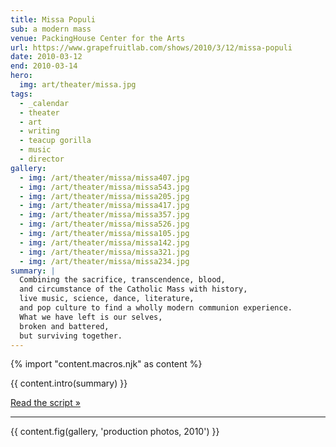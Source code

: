 ```yaml
---
title: Missa Populi
sub: a modern mass
venue: PackingHouse Center for the Arts
url: https://www.grapefruitlab.com/shows/2010/3/12/missa-populi
date: 2010-03-12
end: 2010-03-14
hero:
  img: art/theater/missa.jpg
tags:
  - _calendar
  - theater
  - art
  - writing
  - teacup gorilla
  - music
  - director
gallery:
  - img: /art/theater/missa/missa407.jpg
  - img: /art/theater/missa/missa543.jpg
  - img: /art/theater/missa/missa205.jpg
  - img: /art/theater/missa/missa417.jpg
  - img: /art/theater/missa/missa357.jpg
  - img: /art/theater/missa/missa526.jpg
  - img: /art/theater/missa/missa105.jpg
  - img: /art/theater/missa/missa142.jpg
  - img: /art/theater/missa/missa321.jpg
  - img: /art/theater/missa/missa234.jpg
summary: |
  Combining the sacrifice, transcendence, blood,
  and circumstance of the Catholic Mass with history,
  live music, science, dance, literature,
  and pop culture to find a wholly modern communion experience.
  What we have left is our selves,
  broken and battered,
  but surviving together.
---
```


{% import "content.macros.njk" as content %}

{{ content.intro(summary) }}

[Read the script »](script/)

------

{{ content.fig(gallery, 'production photos, 2010') }}
